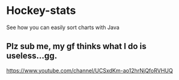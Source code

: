 # Hockey-stats
See how you can easily sort charts with Java

## Plz sub me, my gf thinks what I do is useless...gg.
https://www.youtube.com/channel/UCSxdKm-ao12hrNjQfoRVHUQ
